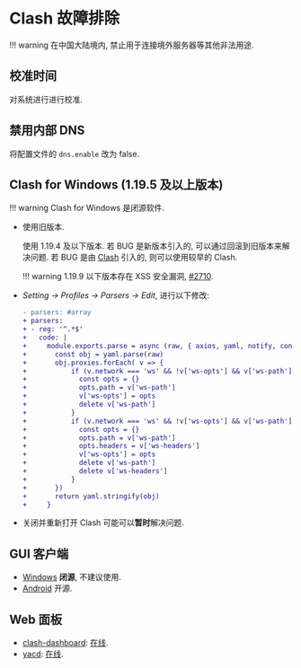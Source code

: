 # Clash 故障排除

!!! warning
    在中国大陆境内, 禁止用于连接境外服务器等其他非法用途.  

## 校准时间

对系统进行进行校准.  

## 禁用内部 DNS

将配置文件的 `dns.enable` 改为 false.  

## Clash for Windows (1.19.5 及以上版本)

!!! warning
    Clash for Windows 是闭源软件.  

- 使用旧版本.

    使用 1.19.4 及以下版本. 若 BUG 是新版本引入的, 可以通过回滚到旧版本来解决问题. 若 BUG 是由 [Clash](https://github.com/Dreamacro/clash) 引入的, 则可以使用较早的 Clash.  

    !!! warning
        1.19.9 以下版本存在 XSS 安全漏洞, [#2710](https://github.com/Fndroid/clash_for_windows_pkg/issues/2710).  

- *Setting -> Profiles -> Parsers -> Edit*, 进行以下修改:  

    ```diff
    - parsers: #array
    + parsers:
    + - reg: '^.*$'
    +   code: |
    +     module.exports.parse = async (raw, { axios, yaml, notify, console }, { name, url, interval, selected }) => {
    +       const obj = yaml.parse(raw)
    +       obj.proxies.forEach( v => {
    +           if (v.network === 'ws' && !v['ws-opts'] && v['ws-path'] && !v['ws-headers']) {
    +             const opts = {}
    +             opts.path = v['ws-path']
    +             v['ws-opts'] = opts
    +             delete v['ws-path']
    +           }
    +           if (v.network === 'ws' && !v['ws-opts'] && v['ws-path'] && v['ws-headers']) {
    +             const opts = {}
    +             opts.path = v['ws-path']
    +             opts.headers = v['ws-headers']
    +             v['ws-opts'] = opts
    +             delete v['ws-path']
    +             delete v['ws-headers']
    +           }
    +       })
    +       return yaml.stringify(obj)
    +     }
    ```

- 关闭并重新打开 Clash 可能可以**暂时**解决问题.  

## GUI 客户端

- [Windows](https://github.com/Fndroid/clash_for_windows_pkg) **闭源**, 不建议使用.
- [Android](https://github.com/Kr328/ClashForAndroid) 开源.

## Web 面板

- [clash-dashboard](https://github.com/Dreamacro/clash-dashboard): [在线](http://clash.razord.top/).
- [yacd](https://github.com/haishanh/yacd): [在线](http://yacd.haishan.me/).
